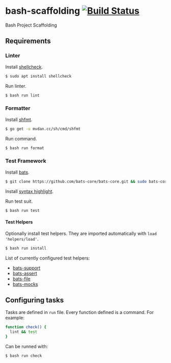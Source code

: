 # bash-scaffolding [![Build Status](https://travis-ci.org/adrigzr/bash-scaffolding.svg?branch=master)](https://travis-ci.org/adrigzr/bash-scaffolding)

Bash Project Scaffolding

## Requirements

### Linter

Install [shellcheck](https://github.com/koalaman/shellcheck).

```sh
$ sudo apt install shellcheck
```

Run linter.

```sh
$ bash run lint
```

### Formatter

Install [shfmt](https://github.com/mvdan/sh).

```sh
$ go get -u mvdan.cc/sh/cmd/shfmt
```

Run command.

```sh
$ bash run format
```

### Test Framework

Install [bats](https://github.com/sstephenson/bats).

```sh
$ git clone https://github.com/bats-core/bats-core.git && sudo bats-core/install.sh /usr/local
```

Install [syntax highlight](https://github.com/sstephenson/bats/wiki/Syntax-Highlighting).

Run test suit.

```sh
$ bash run test
```

#### Test Helpers

Optionally install test helpers. They are imported automatically with `load 'helpers/load'`.

```sh
$ bash run install
```

List of currently configured test helpers:

- [bats-support](https://github.com/ztombol/bats-support)
- [bats-assert](https://github.com/ztombol/bats-assert)
- [bats-file](https://github.com/ztombol/bats-file)
- [bats-mocks](https://github.com/jasonkarns/bats-mock)

## Configuring tasks

Tasks are defined in `run` file. Every function defined is a command. For example:

```sh
function check() {
  lint && test
}
```

Can be runned with:

```sh
$ bash run check
```
